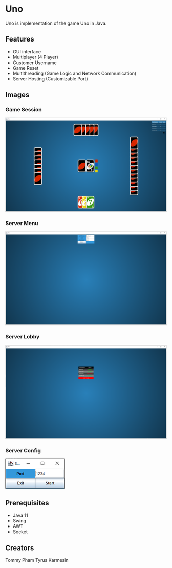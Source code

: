 # Uno

Uno is implementation of the game Uno in Java. 

## Features
- GUI interface
- Multiplayer (4 Player)
- Customer Username
- Game Reset
- Multithreading (Game Logic and Network Communication)
- Server Hosting (Customizable Port)

## Images

### Game Session
![Alt Text](images/0-game.PNG)

### Server Menu
![Alt Text](images/1-client-config.PNG)

### Server Lobby
![Alt Text](images/2-server-lobby.PNG)

### Server Config
![Alt Text](images/3-server-config.PNG)

## Prerequisites
- Java 11
- Swing
- AWT
- Socket


## Creators
Tommy Pham
Tyrus Karmesin